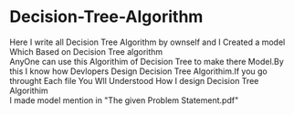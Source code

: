 # Decision-Tree-Algorithm
Here I write all Decision Tree Algorithm by ownself and I Created a model Which Based on Decision Tree algorithm \
AnyOne can use this Algorithim of Decision Tree to make there Model.By this I know how Devlopers Design Decision Tree Algorithim.If you go throught Each file You Wll Understood How I design Decision Tree Algorithim \
I made model mention in "The given Problem Statement.pdf"
